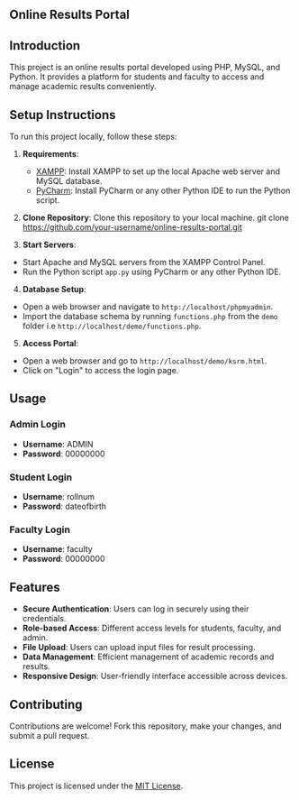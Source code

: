 Online Results Portal
------------

Introduction
------------

This project is an online results portal developed using PHP, MySQL, and Python. It provides a platform for students and faculty to access and manage academic results conveniently.

Setup Instructions
------------------

To run this project locally, follow these steps:

1. **Requirements**:
   - [XAMPP](https://www.apachefriends.org/index.html): Install XAMPP to set up the local Apache web server and MySQL database.
   - [PyCharm](https://www.jetbrains.com/pycharm/): Install PyCharm or any other Python IDE to run the Python script.

2. **Clone Repository**:
   Clone this repository to your local machine.
   git clone https://github.com/your-username/online-results-portal.git

3. **Start Servers**:
- Start Apache and MySQL servers from the XAMPP Control Panel.
- Run the Python script `app.py` using PyCharm or any other Python IDE.

4. **Database Setup**:
- Open a web browser and navigate to `http://localhost/phpmyadmin`.
- Import the database schema by running `functions.php` from the `demo` folder i.e `http://localhost/demo/functions.php`.

5. **Access Portal**:
- Open a web browser and go to `http://localhost/demo/ksrm.html`.
- Click on "Login" to access the login page.

Usage
-----

### Admin Login
- **Username**: ADMIN
- **Password**: 00000000

### Student Login
- **Username**: rollnum
- **Password**: dateofbirth

### Faculty Login
- **Username**: faculty
- **Password**: 00000000

Features
--------

- **Secure Authentication**: Users can log in securely using their credentials.
- **Role-based Access**: Different access levels for students, faculty, and admin.
- **File Upload**: Users can upload input files for result processing.
- **Data Management**: Efficient management of academic records and results.
- **Responsive Design**: User-friendly interface accessible across devices.

Contributing
------------
Contributions are welcome! Fork this repository, make your changes, and submit a pull request.

License
-------
This project is licensed under the [MIT License](LICENSE).

